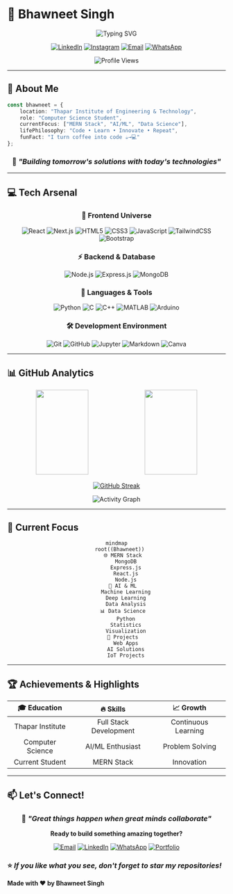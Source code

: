 # 🚀 Bhawneet Singh

<div align="center">
  
![Typing SVG](https://readme-typing-svg.herokuapp.com?font=Fira+Code&size=30&duration=3000&pause=1000&color=00D9FF&center=true&vCenter=true&multiline=true&width=600&height=120&lines=Full+Stack+Developer;AI/ML+Enthusiast;Data+Science+Explorer)

</div>

<div align="center">
  
[![LinkedIn](https://img.shields.io/badge/LinkedIn-0077B5?style=for-the-badge&logo=linkedin&logoColor=white)](https://www.linkedin.com/in/bhawneet-singh-79203b275/)
[![Instagram](https://img.shields.io/badge/Instagram-E4405F?style=for-the-badge&logo=instagram&logoColor=white)](https://www.instagram.com/bhawneet_singh_2004/)
[![Email](https://img.shields.io/badge/Gmail-D14836?style=for-the-badge&logo=gmail&logoColor=white)](mailto:bhwneetsingh2004@gmail.com)
[![WhatsApp](https://img.shields.io/badge/WhatsApp-25D366?style=for-the-badge&logo=whatsapp&logoColor=white)](https://wa.me/917527996093)

![Profile Views](https://komarev.com/ghpvc/?username=Bhawneet1&style=for-the-badge&color=blueviolet)

</div>

---

## 🎯 About Me

```typescript
const bhawneet = {
    location: "Thapar Institute of Engineering & Technology",
    role: "Computer Science Student",
    currentFocus: ["MERN Stack", "AI/ML", "Data Science"],
    lifePhilosophy: "Code • Learn • Innovate • Repeat",
    funFact: "I turn coffee into code ☕→💻"
};
```

<div align="center">
  
### 🌟 *"Building tomorrow's solutions with today's technologies"*

</div>

---

## 💻 Tech Arsenal

<div align="center">

### 🎨 Frontend Universe
![React](https://img.shields.io/badge/React-20232A?style=for-the-badge&logo=react&logoColor=61DAFB)
![Next.js](https://img.shields.io/badge/Next.js-000000?style=for-the-badge&logo=nextdotjs&logoColor=white)
![HTML5](https://img.shields.io/badge/HTML5-E34F26?style=for-the-badge&logo=html5&logoColor=white)
![CSS3](https://img.shields.io/badge/CSS3-1572B6?style=for-the-badge&logo=css3&logoColor=white)
![JavaScript](https://img.shields.io/badge/JavaScript-F7DF1E?style=for-the-badge&logo=javascript&logoColor=black)
![TailwindCSS](https://img.shields.io/badge/Tailwind_CSS-38B2AC?style=for-the-badge&logo=tailwind-css&logoColor=white)
![Bootstrap](https://img.shields.io/badge/Bootstrap-563D7C?style=for-the-badge&logo=bootstrap&logoColor=white)

### ⚡ Backend & Database
![Node.js](https://img.shields.io/badge/Node.js-339933?style=for-the-badge&logo=nodedotjs&logoColor=white)
![Express.js](https://img.shields.io/badge/Express.js-000000?style=for-the-badge&logo=express&logoColor=white)
![MongoDB](https://img.shields.io/badge/MongoDB-4EA94B?style=for-the-badge&logo=mongodb&logoColor=white)

### 🔧 Languages & Tools
![Python](https://img.shields.io/badge/Python-3776AB?style=for-the-badge&logo=python&logoColor=white)
![C](https://img.shields.io/badge/C-00599C?style=for-the-badge&logo=c&logoColor=white)
![C++](https://img.shields.io/badge/C++-00599C?style=for-the-badge&logo=cplusplus&logoColor=white)
![MATLAB](https://img.shields.io/badge/MATLAB-0076A8?style=for-the-badge&logo=mathworks&logoColor=white)
![Arduino](https://img.shields.io/badge/Arduino-00979D?style=for-the-badge&logo=arduino&logoColor=white)

### 🛠️ Development Environment
![Git](https://img.shields.io/badge/Git-F05032?style=for-the-badge&logo=git&logoColor=white)
![GitHub](https://img.shields.io/badge/GitHub-181717?style=for-the-badge&logo=github&logoColor=white)
![Jupyter](https://img.shields.io/badge/Jupyter-F37626?style=for-the-badge&logo=jupyter&logoColor=white)
![Markdown](https://img.shields.io/badge/Markdown-000000?style=for-the-badge&logo=markdown&logoColor=white)
![Canva](https://img.shields.io/badge/Canva-00C4CC?style=for-the-badge&logo=canva&logoColor=white)

</div>

---

## 📊 GitHub Analytics

<div align="center">
  
<img width="49%" height="195px" src="https://github-readme-stats.vercel.app/api?username=Bhawneet1&show_icons=true&count_private=true&hide_border=true&title_color=00D9FF&icon_color=00D9FF&text_color=c9d1d9&bg_color=0d1117" />
<img width="49%" height="195px" src="https://github-readme-stats.vercel.app/api/top-langs/?username=Bhawneet1&layout=compact&hide_border=true&title_color=00D9FF&text_color=c9d1d9&bg_color=0d1117" />

</div>

<div align="center">
  
<!-- GitHub Streak -->
[![GitHub Streak](https://streak-stats.demolab.com?user=Bhawneet1&theme=shadow-blue)](https://git.io/streak-stats)
<!-- Fallback if above badge doesn't work (optional) -->
<!--
[![GitHub Streak](https://github-readme-streak-stats.herokuapp.com?user=Bhawneet1&theme=dark&hide_border=true&stroke=00D9FF&ring=00D9FF&fire=00D9FF&currStreakLabel=00D9FF)](https://git.io/streak-stats)
-->

</div>

<div align="center">
  
![Activity Graph](https://github-readme-activity-graph.vercel.app/graph?username=Bhawneet1&bg_color=0d1117&color=00D9FF&line=00D9FF&point=ffffff&area=true&hide_border=true)

</div>

---

## 🎯 Current Focus

<div align="center">

```mermaid
mindmap
  root((Bhawneet))
    🌐 MERN Stack
      MongoDB
      Express.js
      React.js
      Node.js
    🤖 AI & ML
      Machine Learning
      Deep Learning
      Data Analysis
    📊 Data Science
      Python
      Statistics
      Visualization
    🚀 Projects
      Web Apps
      AI Solutions
      IoT Projects
```

</div>

---

## 🏆 Achievements & Highlights

<div align="center">

| 🎓 Education | 🔥 Skills | 📈 Growth |
|:---:|:---:|:---:|
| Thapar Institute | Full Stack Development | Continuous Learning |
| Computer Science | AI/ML Enthusiast | Problem Solving |
| Current Student | MERN Stack | Innovation |

</div>

---

## 📫 Let's Connect!

<div align="center">

### 💬 *"Great things happen when great minds collaborate"*

**Ready to build something amazing together?**

[![Email](https://img.shields.io/badge/Drop_me_a_line-0078D4?style=for-the-badge&logo=microsoft-outlook&logoColor=white)](mailto:bhwneetsingh2004@gmail.com)
[![LinkedIn](https://img.shields.io/badge/Connect_on_LinkedIn-0077B5?style=for-the-badge&logo=linkedin&logoColor=white)](https://www.linkedin.com/in/bhawneet-singh-79203b275/)
[![WhatsApp](https://img.shields.io/badge/Chat_on_WhatsApp-25D366?style=for-the-badge&logo=whatsapp&logoColor=white)](https://wa.me/917527996093)
[![Portfolio](https://img.shields.io/badge/Portfolio-00D9FF?style=for-the-badge&logo=internet-explorer&logoColor=white)](https://bhawneetportfolio.netlify.app/)

</div>


### ⭐ *If you like what you see, don't forget to star my repositories!*

**Made with ❤️ by Bhawneet Singh**

</div>
